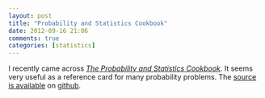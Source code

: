 ```yaml
---
layout: post
title: "Probability and Statistics Cookbook"
date: 2012-09-16 21:06
comments: true
categories: [statistics]
---
```


I recently came across [*The Probability and Statistics Cookbook*](http://matthias.vallentin.net/probability-and-statistics-cookbook/). It seems very useful as a reference card for many probability problems. The [source is available](availabl) on [github](https://github.com/).
